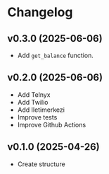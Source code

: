 # Changelog

## v0.3.0 (2025-06-06)

- Add `get_balance` function.

## v0.2.0 (2025-06-06)

- Add Telnyx
- Add Twilio
- Add Iletimerkezi
- Improve tests 
- Improve Github Actions

## v0.1.0 (2025-04-26)

- Create structure